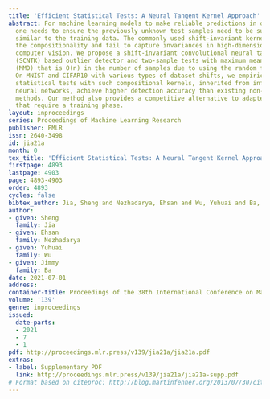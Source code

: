 ```yaml
---
title: 'Efficient Statistical Tests: A Neural Tangent Kernel Approach'
abstract: For machine learning models to make reliable predictions in deployment,
  one needs to ensure the previously unknown test samples need to be sufficiently
  similar to the training data. The commonly used shift-invariant kernels do not have
  the compositionality and fail to capture invariances in high-dimensional data in
  computer vision. We propose a shift-invariant convolutional neural tangent kernel
  (SCNTK) based outlier detector and two-sample tests with maximum mean discrepancy
  (MMD) that is O(n) in the number of samples due to using the random feature approximation.
  On MNIST and CIFAR10 with various types of dataset shifts, we empirically show that
  statistical tests with such compositional kernels, inherited from infinitely wide
  neural networks, achieve higher detection accuracy than existing non-parametric
  methods. Our method also provides a competitive alternative to adapted kernel methods
  that require a training phase.
layout: inproceedings
series: Proceedings of Machine Learning Research
publisher: PMLR
issn: 2640-3498
id: jia21a
month: 0
tex_title: 'Efficient Statistical Tests: A Neural Tangent Kernel Approach'
firstpage: 4893
lastpage: 4903
page: 4893-4903
order: 4893
cycles: false
bibtex_author: Jia, Sheng and Nezhadarya, Ehsan and Wu, Yuhuai and Ba, Jimmy
author:
- given: Sheng
  family: Jia
- given: Ehsan
  family: Nezhadarya
- given: Yuhuai
  family: Wu
- given: Jimmy
  family: Ba
date: 2021-07-01
address:
container-title: Proceedings of the 38th International Conference on Machine Learning
volume: '139'
genre: inproceedings
issued:
  date-parts:
  - 2021
  - 7
  - 1
pdf: http://proceedings.mlr.press/v139/jia21a/jia21a.pdf
extras:
- label: Supplementary PDF
  link: http://proceedings.mlr.press/v139/jia21a/jia21a-supp.pdf
# Format based on citeproc: http://blog.martinfenner.org/2013/07/30/citeproc-yaml-for-bibliographies/
---
```

